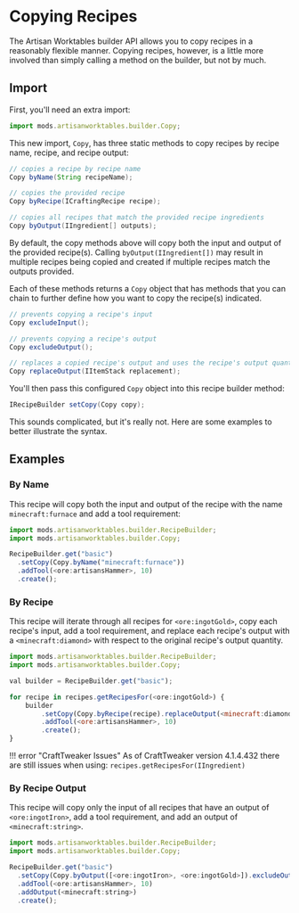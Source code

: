 # Copying Recipes

The Artisan Worktables builder API allows you to copy recipes in a reasonably flexible manner. Copying recipes, however, is a little more involved than simply calling a method on the builder, but not by much.

## Import

First, you'll need an extra import:

```js
import mods.artisanworktables.builder.Copy;
```

This new import, `Copy`, has three static methods to copy recipes by recipe name, recipe, and recipe output:

```java
// copies a recipe by recipe name
Copy byName(String recipeName);

// copies the provided recipe
Copy byRecipe(ICraftingRecipe recipe);

// copies all recipes that match the provided recipe ingredients
Copy byOutput(IIngredient[] outputs);
```

By default, the copy methods above will copy both the input and output of the provided recipe(s). Calling `byOutput(IIngredient[])` may result in multiple recipes being copied and created if multiple recipes match the outputs provided.

Each of these methods returns a `Copy` object that has methods that you can chain to further define how you want to copy the recipe(s) indicated.

```java
// prevents copying a recipe's input
Copy excludeInput();

// prevents copying a recipe's output
Copy excludeOutput();

// replaces a copied recipe's output and uses the recipe's output quantity
Copy replaceOutput(IItemStack replacement);
```

You'll then pass this configured `Copy` object into this recipe builder method:

```java
IRecipeBuilder setCopy(Copy copy);
```

This sounds complicated, but it's really not. Here are some examples to better illustrate the syntax.

## Examples

### By Name

This recipe will copy both the input and output of the recipe with the name `minecraft:furnace` and add a tool requirement:

```js
import mods.artisanworktables.builder.RecipeBuilder;
import mods.artisanworktables.builder.Copy;

RecipeBuilder.get("basic")
  .setCopy(Copy.byName("minecraft:furnace"))
  .addTool(<ore:artisansHammer>, 10)
  .create();
```

### By Recipe

This recipe will iterate through all recipes for `<ore:ingotGold>`, copy each recipe's input, add a tool requirement, and replace each recipe's output with a `<minecraft:diamond>` with respect to the original recipe's output quantity.

```js
import mods.artisanworktables.builder.RecipeBuilder;
import mods.artisanworktables.builder.Copy;

val builder = RecipeBuilder.get("basic");

for recipe in recipes.getRecipesFor(<ore:ingotGold>) {
    builder
        .setCopy(Copy.byRecipe(recipe).replaceOutput(<minecraft:diamond>))
        .addTool(<ore:artisansHammer>, 10)
        .create();
}
```

!!! error "CraftTweaker Issues"
    As of CraftTweaker version 4.1.4.432 there are still issues when using: `recipes.getRecipesFor(IIngredient)`

### By Recipe Output

This recipe will copy only the input of all recipes that have an output of `<ore:ingotIron>`, add a tool requirement, and add an output of `<minecraft:string>`.

```js
import mods.artisanworktables.builder.RecipeBuilder;
import mods.artisanworktables.builder.Copy;

RecipeBuilder.get("basic")
  .setCopy(Copy.byOutput([<ore:ingotIron>, <ore:ingotGold>]).excludeOutput())
  .addTool(<ore:artisansHammer>, 10)
  .addOutput(<minecraft:string>)
  .create();
```
